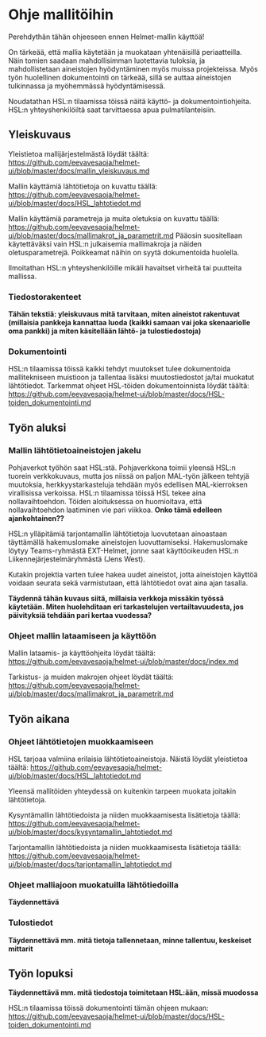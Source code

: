 # Ohje mallitöihin

Perehdythän tähän ohjeeseen ennen Helmet-mallin käyttöä! 

On tärkeää, että mallia käytetään ja muokataan yhtenäisillä periaatteilla. Näin tomien saadaan mahdollisimman luotettavia tuloksia, ja mahdollistetaan aineistojen  hyödyntäminen myös muissa projekteissa. Myös työn huolellinen dokumentointi on tärkeää, sillä se auttaa aineistojen tulkinnassa ja myöhemmässä hyödyntämisessä. 

Noudatathan HSL:n tilaamissa töissä näitä käyttö- ja dokumentointiohjeita. HSL:n yhteyshenkilöiltä saat tarvittaessa apua pulmatilanteisiin.

## Yleiskuvaus

Yleistietoa mallijärjestelmästä löydät täältä: https://github.com/eevavesaoja/helmet-ui/blob/master/docs/mallin_yleiskuvaus.md

Mallin käyttämiä lähtötietoja on kuvattu täällä: https://github.com/eevavesaoja/helmet-ui/blob/master/docs/HSL_lahtotiedot.md

Mallin käyttämiä parametreja ja muita oletuksia on kuvattu täällä: https://github.com/eevavesaoja/helmet-ui/blob/master/docs/mallimakrot_ja_parametrit.md
Pääosin suositellaan käytettäväksi vain HSL:n julkaisemia mallimakroja ja näiden oletusparametrejä. Poikkeamat näihin on syytä dokumentoida huolella.

Ilmoitathan HSL:n yhteyshenkilöille mikäli havaitset virheitä tai puutteita mallissa.

### Tiedostorakenteet

**Tähän tekstiä: yleiskuvaus mitä tarvitaan, miten aineistot rakentuvat (millaisia pankkeja kannattaa luoda (kaikki samaan vai joka skenaariolle oma pankki) ja miten käsitellään lähtö- ja tulostiedostoja)**

### Dokumentointi

HSL:n tilaamissa töissä kaikki tehdyt muutokset tulee dokumentoida mallitekniseen muistioon ja tallentaa lisäksi muutostiedostot ja/tai muokatut lähtötiedot. Tarkemmat ohjeet HSL-töiden dokumentoinnista löydät täältä: https://github.com/eevavesaoja/helmet-ui/blob/master/docs/HSL-toiden_dokumentointi.md

## Työn aluksi

### Mallin lähtötietoaineistojen jakelu

Pohjaverkot työhön saat HSL:stä. Pohjaverkkona toimii yleensä HSL:n tuorein verkkokuvaus, mutta jos niissä on paljon MAL-työn jälkeen tehtyjä muutoksia, herkkyystarkasteluja tehdään myös edellisen MAL-kierroksen virallisissa verkoissa. HSL:n tilaamissa töissä HSL tekee aina nollavaihtoehdon. Töiden aloituksessa on huomioitava, että nollavaihtoehdon laatiminen vie pari viikkoa. **Onko tämä edelleen ajankohtainen??**

HSL:n ylläpitämiä tarjontamallin lähtötietoja luovutetaan ainoastaan täyttämällä hakemuslomake aineistojen luovuttamiseksi. Hakemuslomake löytyy Teams-ryhmästä EXT-Helmet, jonne saat käyttöoikeuden HSL:n Liikennejärjestelmäryhmästä (Jens West).

Kutakin projektia varten tulee hakea uudet aineistot, jotta aineistojen käyttöä voidaan seurata sekä varmistutaan, että lähtötiedot ovat aina ajan tasalla.

**Täydennä tähän kuvaus siitä, millaisia verkkoja missäkin työssä käytetään. Miten huolehditaan eri tarkastelujen vertailtavuudesta, jos päivityksiä tehdään pari kertaa vuodessa?**

### Ohjeet mallin lataamiseen ja käyttöön

Mallin lataamis- ja käyttöohjeita löydät täältä: https://github.com/eevavesaoja/helmet-ui/blob/master/docs/index.md

Tarkistus- ja muiden makrojen ohjeet löydät täältä: https://github.com/eevavesaoja/helmet-ui/blob/master/docs/mallimakrot_ja_parametrit.md

## Työn aikana

### Ohjeet lähtötietojen muokkaamiseen

HSL tarjoaa valmiina erilaisia lähtötietoaineistoja. Näistä löydät yleistietoa täältä: https://github.com/eevavesaoja/helmet-ui/blob/master/docs/HSL_lahtotiedot.md

Yleensä mallitöiden yhteydessä on kuitenkin tarpeen muokata joitakin lähtötietoja.

Kysyntämallin lähtötiedoista ja niiden muokkaamisesta lisätietoja täällä: https://github.com/eevavesaoja/helmet-ui/blob/master/docs/kysyntamallin_lahtotiedot.md

Tarjontamallin lähtötiedoista ja niiden muokkaamisesta lisätietoja täällä: https://github.com/eevavesaoja/helmet-ui/blob/master/docs/tarjontamallin_lahtotiedot.md

### Ohjeet malliajoon muokatuilla lähtötiedoilla

**Täydennettävä**

### Tulostiedot

**Täydennettävä mm. mitä tietoja tallennetaan, minne tallentuu, keskeiset mittarit**

## Työn lopuksi

**Täydennettävä mm. mitä tiedostoja toimitetaan HSL:ään, missä muodossa**

HSL:n tilaamissa töissä dokumentointi tämän ohjeen mukaan: https://github.com/eevavesaoja/helmet-ui/blob/master/docs/HSL-toiden_dokumentointi.md
